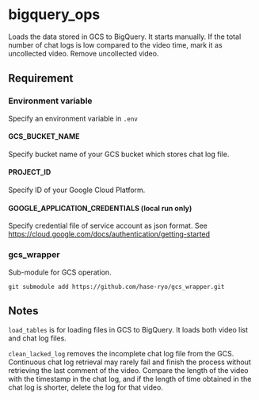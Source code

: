 # bigquery_ops

Loads the data stored in GCS to BigQuery.
It starts manually.
If the total number of chat logs is low compared to the video time, mark it as uncollected video.
Remove uncollected video.

## Requirement

### Environment variable

Specify an environment variable in `.env`

#### GCS_BUCKET_NAME

Specify bucket name of your GCS bucket which stores chat log file.

#### PROJECT_ID

Specify ID of your Google Cloud Platform.

#### GOOGLE_APPLICATION_CREDENTIALS (local run only)

Specify credential file of service account as json format.
See https://cloud.google.com/docs/authentication/getting-started

### gcs_wrapper

Sub-module for GCS operation.

`git submodule add https://github.com/hase-ryo/gcs_wrapper.git`

## Notes

`load_tables` is for loading files in GCS to BigQuery.
It loads both video list and chat log files.

`clean_lacked_log` removes the incomplete chat log file from the GCS.
Continuous chat log retrieval may rarely fail and finish the process without retrieving the last comment of the video.
Compare the length of the video with the timestamp in the chat log, and if the length of time obtained in the chat log is shorter, delete the log for that video.
